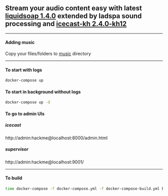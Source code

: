 ## Stream your audio content easy with latest [liquidsoap 1.4.0](https://github.com/savonet/liquidsoap/releases/tag/1.4.0) extended by ladspa sound processing and [icecast-kh 2.4.0-kh12](https://github.com/karlheyes/icecast-kh/releases/tag/icecast-2.4.0-kh12)

---
#### Adding music
Copy your files/folders to [music](content/music) directory

---
#### To start with logs
```bash
docker-compose up
```

#### To start in background without logs
```bash
docker-compose up -d
```

#### To go to admin UIs
##### icecast
http://admin:hackme@localhost:8000/admin.html
##### supervisor
http://admin:hackme@localhost:9001/

---
#### To build
```bash
time docker-compose -f docker-compose.yml -f docker-compose-build.yml build --parallel
```
